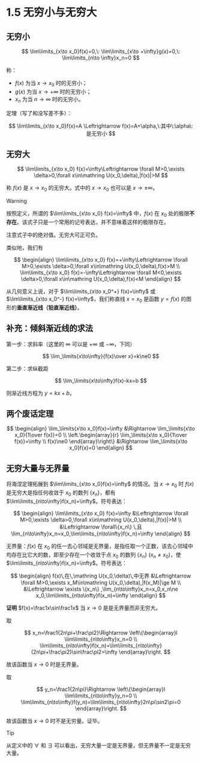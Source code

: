 # 1.5 无穷小与无穷大

## 无穷小

$$
\lim\limits_{x\to x_0}f(x)=0,\:
\lim\limits_{x\to +\infty}g(x)=0,\:
\lim\limits_{n\to \infty}x_n=0
$$

称：

- $f(x)$ 为当 $x\to x_0$ 时的无穷小；
- $g(x)$ 为当 $x\to +\infty$ 时的无穷小；
- $x_n$ 为当 $n\to \infty$ 时的无穷小。

定理（写了和没写差不多）：

$$
\lim\limits_{x\to x_0}f(x)=A \Leftrightarrow f(x)=A+\alpha,\:其中\:\alpha\:是无穷小
$$

## 无穷大

$$
\lim\limits_{x\to x_0} f(x)=\infty\Leftrightarrow \forall M>0,\exists \delta>0,\forall x\in\mathring U(x_0,\delta),|f(x)|>M
$$

称 $f(x)$ 是 $x\to x_0$ 的无穷大。式中的 $x\to x_0$ 也可以是 $x\to\pm\infty$。

> [!warning]
>
> 按照定义，所谓的 $\lim\limits_{x\to x_0} f(x)=\infty$ 中，$f(x)$ 在 $x_0$ 处的极限**不存在**。该式子只是一个常用的记号表达，并不意味着这样的极限存在。
>
> 注意式子中的绝对值。无穷大可正可负。

类似地，我们有

$$
\begin{align}
\lim\limits_{x\to x_0} f(x)=+\infty\Leftrightarrow \forall M>0,\exists \delta>0,\forall x\in\mathring U(x_0,\delta),f(x)>M \\
\lim\limits_{x\to x_0} f(x)=-\infty\Leftrightarrow \forall M<0,\exists \delta>0,\forall x\in\mathring U(x_0,\delta),f(x)<M
\end{align}
$$

从几何意义上说，对于 $\lim\limits_{x\to x_0^+} f(x)=\infty$ 或 $\lim\limits_{x\to x_0^-} f(x)=\infty$，我们称直线 $x=x_0$ 是函数 $y=f(x)$ 的图形的**垂直渐近线（铅直渐近线）**。

## 补充：倾斜渐近线的求法

第一步：求斜率（这里的 $\infty$ 可以是 $+\infty$ 或 $-\infty$，下同）

$$
\lim_\limits{x\to\infty}{f(x)\over x}=k\ne0
$$

第二步：求纵截距

$$
\lim_\limits{x\to\infty}f(x)-kx=b
$$

则渐近线方程为 $y=kx+b$。

## 两个废话定理

$$
\begin{align}
\lim_\limits{x\to x_0}f(x)=\infty &\Rightarrow \lim_\limits{x\to x_0}{1\over f(x)}=0 \\
\left.\begin{array}{r}
\lim_\limits{x\to x_0}{1\over f(x)}=\infty \\
f(x)\ne0
\end{array}\right\}
&\Rightarrow \lim_\limits{x\to x_0}f(x)=0
\end{align}
$$

## 无穷大量与无界量

将海涅定理拓展到 $\lim\limits_{x\to x_0}f(x)=\infty$ 的情况。当 $x\to x_0$ 时 $f(x)$ 是无穷大是指任何收敛于 $x_0$ 的数列 $\{x_n\}$，都有 $\lim\limits_{n\to\infty}f(x_n)=\infty$。符号表达：

$$
\begin{align}
\lim\limits_{x\to x_0} f(x)=\infty &\Leftrightarrow \forall M>0,\exists \delta>0,\forall x\in\mathring U(x_0,\delta),|f(x)|>M \\
&\Leftrightarrow \forall\{x_n\} \,且 \lim_{n\to\infty}x_n=x_0,\lim\limits_{n\to\infty}f(x_n)=\infty
\end{align}
$$

无界量：$f(x)$ 在 $x_0$ 的任一去心邻域是无界量，是指任取一个正数，该去心邻域中均存在比它大的数，即至少存在一个收敛于点 $x_0$ 的数列 $\{x_n\}\:(x_n\ne x_0)$，使 $\lim\limits_{n\to\infty}f(x_n)=\infty$。符号表达：

$$
\begin{align}
f(x)\,在\,\mathring U(x_0,\delta)\,中无界
&\Leftrightarrow \forall M>0,\exists x_M\in\mathring U(x_0,\delta),|f(x_M)|\ge M \\
&\Leftrightarrow \exists \{x_n\} ,\lim_{n\to\infty}x_n=x_0,x_n\ne x_0,\lim\limits_{n\to\infty}f(x_n)=\infty
\end{align}
$$

**证明** $f(x)=\frac1x\sin\frac1x$ 当 $x\to0$ 是是无界量而非无穷大。

取

$$
x_n=\frac1{2n\pi+\frac\pi2}\Rightarrow
\left\{\begin{array}l
  \lim\limits_{n\to\infty}x_n=0 \\
  \lim\limits_{n\to\infty}f(x_n)=\lim\limits_{n\to\infty}(2n\pi+\frac\pi2)\sin\frac\pi2=\infty
\end{array}\right.
$$

故该函数当 $x\to0$ 时是无界量。

取

$$
y_n=\frac1{2n\pi}\Rightarrow
\left\{\begin{array}l
  \lim\limits_{n\to\infty}y_n=0 \\
  \lim\limits_{n\to\infty}f(y_n)=\lim\limits_{n\to\infty}2n\pi\sin2\pi=0
\end{array}\right.
$$

故该函数当 $x\to0$ 时不是无穷量。证毕。

> [!tip]
>
> 从定义中的 $\forall$ 和 $\exists$ 可以看出，无穷大量一定是无界量，但无界量不一定是无穷大量。
